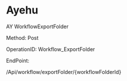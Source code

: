 #     Ayehu


AY WorkflowExportFolder

Method: Post

OperationID: Workflow_ExportFolder

EndPoint:

/Api/workflow/exportFolder/{workflowFolderId}
